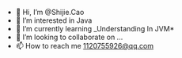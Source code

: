 - 👋 Hi, I’m @Shijie.Cao
- 👀 I’m interested in Java
- 🌱 I’m currently learning _Understanding In JVM*
- 💞️ I’m looking to collaborate on ...
- 📫 How to reach me 1120755926@qq.com

<!---
silence11207/silence11207 is a ✨ special ✨ repository because its `README.md` (this file) appears on your GitHub profile.
You can click the Preview link to take a look at your changes.
--->
